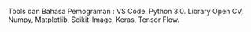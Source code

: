 Tools dan Bahasa Pemograman :
VS Code.
Python 3.0.
Library Open CV, Numpy, Matplotlib, Scikit-Image, Keras, Tensor Flow.
